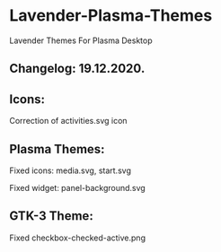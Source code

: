# Lavender-Plasma-Themes
Lavender Themes For Plasma Desktop

Changelog: 19.12.2020.
----------------------

Icons:
-----

Correction of activities.svg icon

Plasma Themes:
-------------

Fixed icons: media.svg, start.svg

Fixed widget: panel-background.svg

GTK-3 Theme:
------------

Fixed checkbox-checked-active.png

